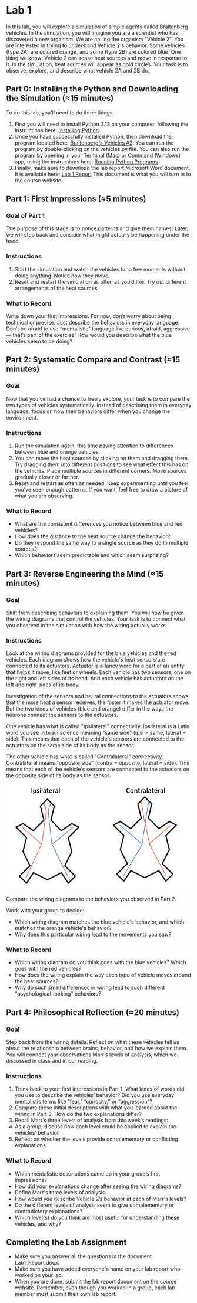 # Lab 1
In this lab, you will explore a simulation of simple agents called Braitenberg vehicles. 
In the simulation, you will imagine you are a scientist who has discovered a new organism.
We are calling the organism "Vehicle 2".
You are interested in trying to understand Vehicle 2's behavior.
Some vehicles (type 2A) are colored orange, and some (type 2B) are colored blue.
One thing we know: Vehicle 2 can sense heat sources and move in response to it. 
In the simulation, heat sources will appear as gold circles.
Your task is to observe, explore, and describe what vehicle 2A and 2B do.

## Part 0: Installing the Python and Downloading the Simulation (≈15 minutes)
To do this lab, you'll need to do three things.
1. First you will need to install Python 3.13 on your computer, 
following the instructions here: [Installing Python](https://github.com/jonwillits/python_for_bcs/blob/master/ebook/CH00/0.0.%20Installing%20Python.md).
2. Once you have successfully installed Python,
then download the program located here: [Braitenberg's Vehicles #2](https://github.com/jonwillits/intro_to_bcs/blob/master/mind_and_brain/vehicles.py).
You can run the program by double-clicking on the vehicles.py file.
You can also run the program by opening in your Terminal (Mac) or Command (Windows) app,
using the instructions here: [Running Python Programs](https://github.com/jonwillits/python_for_bcs/blob/master/ebook/CH00/0.1.%20Creating%20%26%20Running%20Python%20Programs.md)
3. Finally, make sure to download the lab report Microsoft Word document.
It is available here: [Lab 1 Report](https://github.com/jonwillits/intro_to_bcs/blob/master/mind_and_brain/vehicles_lab_report.docx)
This document is what you will turn in to the course website.

## Part 1: First Impressions  (≈5 minutes)

### Goal of Part 1
The purpose of this stage is to notice patterns and give them names. 
Later, we will step back and consider what might actually be happening under the hood.

### Instructions
1. Start the simulation and watch the vehicles for a few moments without doing anything. Notice how they move.
2. Reset and restart the simulation as often as you’d like. Try out different arrangements of the heat sources.

### What to Record
Write down your first impressions. 
For now, don’t worry about being technical or precise. 
Just describe the behaviors in everyday language.
Don’t be afraid to use “mentalistic” language like curious, afraid, aggressive — that’s part of the exercise!
How would you describe what the blue vehicles seem to be doing?

## Part 2: Systematic Compare and Contrast (≈15 minutes)

### Goal
Now that you’ve had a chance to freely explore, your task is to compare the two types of vehicles systematically. 
Instead of describing them in everyday language, focus on how their behaviors differ when you change the environment.

### Instructions
1. Run the simulation again, this time paying attention to differences between blue and orange vehicles.
2. You can move the heat sources by clicking on them and dragging them. 
Try dragging them into different positions to see what effect this has on the vehicles.
Place multiple sources in different corners.
Move sources gradually closer or farther. 
3. Reset and restart as often as needed. Keep experimenting until you feel you’ve seen enough patterns.
If you want, feel free to draw a picture of what you are observing. 

### What to Record
- What are the consistent differences you notice between blue and red vehicles?
- How does the distance to the heat source change the behavior?
- Do they respond the same way to a single source as they do to multiple sources?
- Which behaviors seem predictable and which seem surprising?

## Part 3: Reverse Engineering the Mind (≈15 minutes)

### Goal
Shift from describing behaviors to explaining them. 
You will now be given the wiring diagrams that control the vehicles. 
Your task is to connect what you observed in the simulation with how the wiring actually works.

### Instructions
Look at the wiring diagrams provided for the blue vehicles and the red vehicles. 
Each diagram shows how the vehicle's heat sensors are connected to its actuators.
Actuator is a fancy word for a part of an entity that helps it move, like feet or wheels.
Each vehicle has two sensors, one on the right and left sides of its head.
And each vehicle has actuators on the left and right sides of its body.

Investigation of the sensors and neural connections to the actuators shows that 
the more heat a sensor receives, the faster it makes the actuator move. 
But the two kinds of vehicles (blue and orange) differ in the ways the neurons connect the sensors to the actuators.

One vehicle has what is called "Ipsilateral" connectivity.
Ipsilateral is a Latin word you see in brain science meaning "same side" (ipsi = same, lateral = side).
This means that each of the vehicle's sensors are connected to the actuators on the same side of its body as the sensor.

The other vehicle has what is called "Contralateral" connectivity.
Contralateral means "opposite side" (contra = opposite, lateral = side).
This means that each of the vehicle's sensors are connected to the actuators on the opposite side of its body as the sensor.

![Turtle Vehicle Simulation Motor Nervous System](images/turtle_neuro.png)

Compare the wiring diagrams to the behaviors you observed in Part 2.

Work with your group to decide:
- Which wiring diagram matches the blue vehicle's behavior, and which matches the orange vehicle's behavior?
- Why does this particular wiring lead to the movements you saw?

### What to Record

- Which wiring diagram do you think goes with the blue vehicles? Which goes with the red vehicles?
- How does the wiring explain the way each type of vehicle moves around the heat sources?
- Why do such small differences in wiring lead to such different “psychological-looking” behaviors?

## Part 4: Philosophical Reflection (≈20 minutes)

### Goal
Step back from the wiring details.
Reflect on what these vehicles tell us about the relationship between brains, behavior, and how we explain them. 
You will connect your observations Marr’s levels of analysis, which we discussed in class and in our reading.

### Instructions
1. Think back to your first impressions in Part 1.
What kinds of words did you use to describe the vehicles’ behavior?
Did you use everyday mentalistic terms like “fear,” “curiosity,” or “aggression”?  
2. Compare those initial descriptions with what you learned about the wiring in Part 3.
How do the two explanations differ?  
3. Recall Marr’s three levels of analysis from this week’s readings: 
4. As a group, discuss how each level could be applied to explain the vehicles’ behavior.  
5. Reflect on whether the levels provide complementary or conflicting explanations.

### What to Record
- Which mentalistic descriptions came up in your group’s first impressions?  
- How did your explanations change after seeing the wiring diagrams?  
- Define Marr's three levels of analysis.
- How would you describe Vehicle 2’s behavior at each of Marr's levels?  
- Do the different levels of analysis seem to give complementary or contradictory explanations?  
- Which level(s) do you think are most useful for understanding these vehicles, and why?  

## Completing the Lab Assignment
- Make sure you answer all the questions in the document Lab1_Report.docx.
- Make sure you have added everyone's name on your lab report who worked on your lab.
- When you are done, submit the lab report document on the course website.
Remember, even though you worked in a group, each lab member must submit their own lab report.
